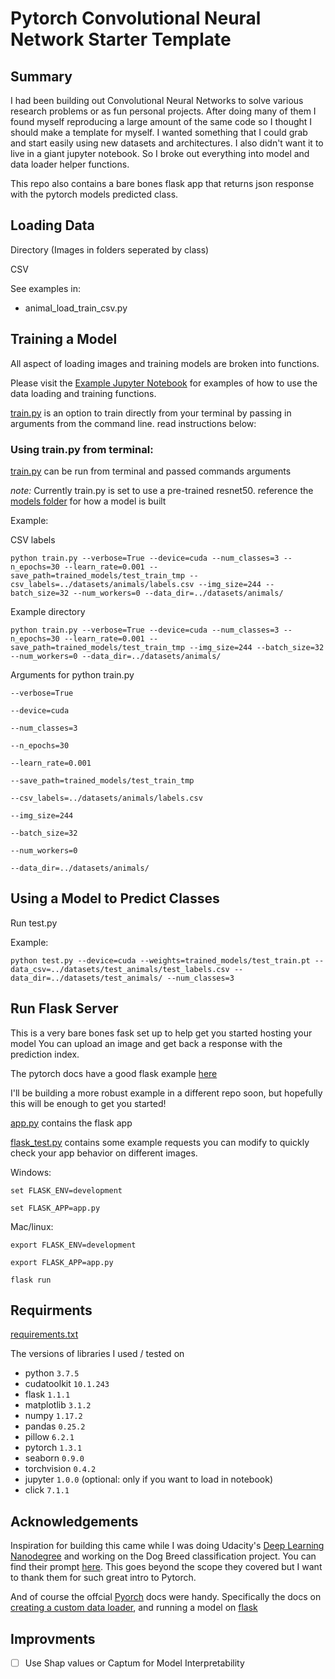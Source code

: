 # Pytorch Convolutional Neural Network Starter Template

## Summary

I had been building out Convolutional Neural Networks to solve various research 
problems or as fun personal projects. After doing many of them I found myself 
reproducing a large amount of the same code so I thought I should make a
template for myself. I wanted something that I could grab and start easily using
new datasets and architectures. I also didn't want it to live in a giant
jupyter notebook. So I broke out everything into model and data loader helper
functions. 

This repo also contains a bare bones flask app that returns json response
with the pytorch models predicted class.

## Loading Data

Directory (Images in folders seperated by class)

CSV 

See examples in:
- animal_load_train_csv.py


## Training a Model

All aspect of loading images and training models are broken into functions.

Please visit the [Example Jupyter Notebook](example.ipynb) for examples of
how to use the data loading and training functions.

[train.py](train.py) is an option to train directly from your terminal by
passing in arguments from the command line. read instructions below:

### Using train.py from terminal:

[train.py](train.py) can be run from terminal and passed commands arguments

*note:* Currently train.py is set to use a pre-trained resnet50. reference the [models folder](/models) for how a model is built

Example:

CSV labels

```
python train.py --verbose=True --device=cuda --num_classes=3 --n_epochs=30 --learn_rate=0.001 --save_path=trained_models/test_train_tmp --csv_labels=../datasets/animals/labels.csv --img_size=244 --batch_size=32 --num_workers=0 --data_dir=../datasets/animals/

```

Example directory

```
python train.py --verbose=True --device=cuda --num_classes=3 --n_epochs=30 --learn_rate=0.001 --save_path=trained_models/test_train_tmp --img_size=244 --batch_size=32 --num_workers=0 --data_dir=../datasets/animals/

```
Arguments for python train.py 

`--verbose=True` 

`--device=cuda`

`--num_classes=3`

`--n_epochs=30`

`--learn_rate=0.001`

`--save_path=trained_models/test_train_tmp`

 `--csv_labels=../datasets/animals/labels.csv`

 `--img_size=244`

 `--batch_size=32`

 `--num_workers=0` 

 `--data_dir=../datasets/animals/`

## Using a Model to Predict Classes

Run test.py

Example:
```
python test.py --device=cuda --weights=trained_models/test_train.pt --data_csv=../datasets/test_animals/test_labels.csv --data_dir=../datasets/test_animals/ --num_classes=3
```


## Run Flask Server

This is a very bare bones fask set up to help get you started hosting your model
You can upload an image and get back a response with the prediction index.

The pytorch docs have a good flask example 
[here](https://pytorch.org/tutorials/intermediate/flask_rest_api_tutorial.html)

I'll be building a more robust example in a different repo soon, but hopefully
this will be enough to get you started!

[app.py](app.py) contains the flask app

[flask_test.py](flask_test.py) contains some example requests you can modify
to quickly check your app behavior on different images.

Windows:

`set FLASK_ENV=development`

`set FLASK_APP=app.py`

Mac/linux:

`export FLASK_ENV=development`

`export FLASK_APP=app.py`

`flask run`

## Requirments

[requirements.txt](requirements.txt)

The versions of libraries I used / tested on

- python `3.7.5`
- cudatoolkit `10.1.243`
- flask `1.1.1`
- matplotlib `3.1.2`
- numpy `1.17.2`
- pandas `0.25.2`
- pillow `6.2.1`
- pytorch `1.3.1`
- seaborn `0.9.0`
- torchvision `0.4.2`
- jupyter `1.0.0` (optional: only if you want to load in notebook)
- click `7.1.1`


## Acknowledgements

Inspiration for building this came while I was doing Udacity's 
[Deep Learning Nanodegree](https://www.udacity.com/course/deep-learning-nanodegree--nd101) 
and working on the Dog Breed classification project.
You can find their prompt [here](https://github.com/udacity/deep-learning-v2-pytorch/tree/master/project-dog-classification). This goes beyond the scope they covered but I want to thank them for such great intro to Pytorch.

And of course the offcial [Pyorch](https://pytorch.org/) docs were handy. 
Specifically the docs on [creating a custom data loader](https://pytorch.org/tutorials/beginner/data_loading_tutorial.html), and running a model on [flask](https://pytorch.org/tutorials/intermediate/flask_rest_api_tutorial.html) 


## Improvments
- [ ] Use Shap values or Captum for Model Interpretability